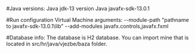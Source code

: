 #Java versions:
    Java jdk-13 version
    Java javafx-sdk-13.0.1

#Run configuration Virtual Machine arguments:
    --module-path "pathname to javafx-sdk-13.0.1\lib" --add-modules javafx.controls,javafx.fxml

#Database info:
    The database is H2 database. You can import mine that is located in src/hr/java/vjezbe/baza folder.